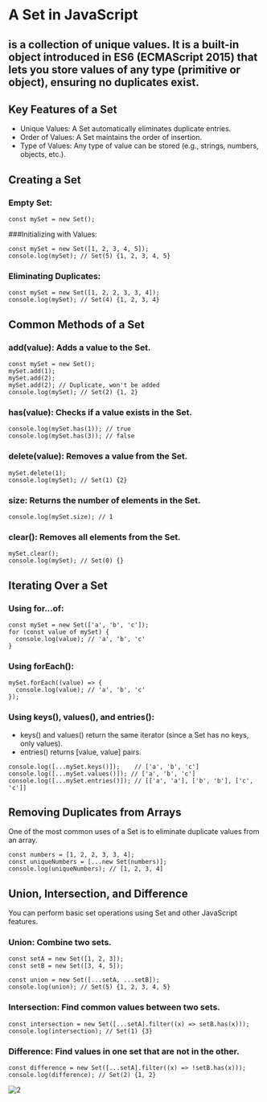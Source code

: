 # A Set in JavaScript 
## is a collection of unique values. It is a built-in object introduced in ES6 (ECMAScript 2015) that lets you store values of any type (primitive or object), ensuring no duplicates exist.

## Key Features of a Set
 - Unique Values: A Set automatically eliminates duplicate entries.
 - Order of Values: A Set maintains the order of insertion.
 - Type of Values: Any type of value can be stored (e.g., strings, numbers, objects, etc.).

## Creating a Set

### Empty Set:
```
const mySet = new Set();
```

###Initializing with Values:
```
const mySet = new Set([1, 2, 3, 4, 5]);
console.log(mySet); // Set(5) {1, 2, 3, 4, 5}
```

### Eliminating Duplicates:
```
const mySet = new Set([1, 2, 2, 3, 3, 4]);
console.log(mySet); // Set(4) {1, 2, 3, 4}
```

## Common Methods of a Set
### add(value): Adds a value to the Set.
```
const mySet = new Set();
mySet.add(1);
mySet.add(2);
mySet.add(2); // Duplicate, won't be added
console.log(mySet); // Set(2) {1, 2}
```

### has(value): Checks if a value exists in the Set.
```
console.log(mySet.has(1)); // true
console.log(mySet.has(3)); // false
```

### delete(value): Removes a value from the Set.
```
mySet.delete(1);
console.log(mySet); // Set(1) {2}
```

### size: Returns the number of elements in the Set.
```
console.log(mySet.size); // 1
```

### clear(): Removes all elements from the Set.
```
mySet.clear();
console.log(mySet); // Set(0) {}
```

## Iterating Over a Set
### Using for...of:
```
const mySet = new Set(['a', 'b', 'c']);
for (const value of mySet) {
  console.log(value); // 'a', 'b', 'c'
}
```

### Using forEach():
```
mySet.forEach((value) => {
  console.log(value); // 'a', 'b', 'c'
});
```

### Using keys(), values(), and entries():
 - keys() and values() return the same iterator (since a Set has no keys, only values).
 - entries() returns [value, value] pairs.
```
console.log([...mySet.keys()]);    // ['a', 'b', 'c']
console.log([...mySet.values()]); // ['a', 'b', 'c']
console.log([...mySet.entries()]); // [['a', 'a'], ['b', 'b'], ['c', 'c']]
```

## Removing Duplicates from Arrays
One of the most common uses of a Set is to eliminate duplicate values from an array.
```
const numbers = [1, 2, 2, 3, 3, 4];
const uniqueNumbers = [...new Set(numbers)];
console.log(uniqueNumbers); // [1, 2, 3, 4]
```

## Union, Intersection, and Difference
You can perform basic set operations using Set and other JavaScript features.

### Union: Combine two sets.
```
const setA = new Set([1, 2, 3]);
const setB = new Set([3, 4, 5]);

const union = new Set([...setA, ...setB]);
console.log(union); // Set(5) {1, 2, 3, 4, 5}
```

### Intersection: Find common values between two sets.
```
const intersection = new Set([...setA].filter((x) => setB.has(x)));
console.log(intersection); // Set(1) {3}
```

### Difference: Find values in one set that are not in the other.
```
const difference = new Set([...setA].filter((x) => !setB.has(x)));
console.log(difference); // Set(2) {1, 2}
```

![2](https://github.com/user-attachments/assets/868b5823-b8c7-4e33-af0a-9e2926d26c3f)
